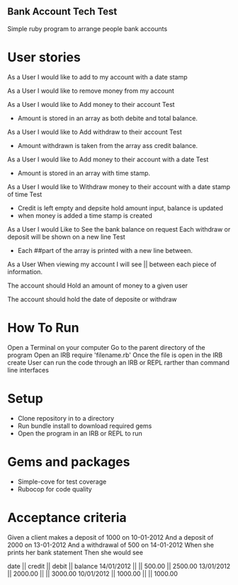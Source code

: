 ## Bank Account Tech Test

Simple ruby program to arrange people bank accounts 



# User stories 
<!-- As a User I can 
Depostie money into an account 
Test 
- User can be added to the bank and is held in -->

As a User 
I would like to add to my account with a date stamp


As a User 
I would like to remove money from my account 


As a User I would like to 
Add money to their account
Test
- Amount is stored in an array as both debite and total balance.


As a User I would like to 
Add withdraw to their account
Test
- Amount withdrawn is taken from the array ass credit balance.


As a User I would like to 
Add money to their account with a date 
Test
- Amount is stored in an array with time stamp.


As a User I would like to 
Withdraw money to their account with a date stamp of time
Test
- Credit is left empty and depsite hold amount input, balance is updated
- when money is added a time stamp is created 


As a User I would 
Like to See the bank balance on request
Each withdraw or deposit will be shown on a new line
Test
- Each ##part of the array is printed with a new line between.


As a User 
When viewing my account 
I will see || between each piece of information.



The account should
Hold an amount of money to a given user 

The account should 
hold the date of deposite or withdraw 


# How To Run
Open a Terminal on your computer
Go to the parent directory of the program
Open an IRB
require 'filename.rb'
Once the file is open in the IRB create 
User can run the code through an IRB or REPL rarther than command line interfaces 


# Setup 
- Clone repository in to a directory 
- Run bundle install to download required gems
- Open the program in an IRB or REPL to run


# Gems and packages
- Simple-cove for test coverage 
- Rubocop for code quality


# Acceptance criteria
Given a client makes a deposit of 1000 on 10-01-2012
And a deposit of 2000 on 13-01-2012
And a withdrawal of 500 on 14-01-2012
When she prints her bank statement
Then she would see

date || credit || debit || balance
14/01/2012 || || 500.00 || 2500.00
13/01/2012 || 2000.00 || || 3000.00
10/01/2012 || 1000.00 || || 1000.00






